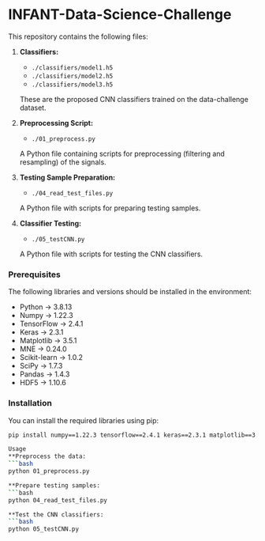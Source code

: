 # INFANT-Data-Science-Challenge

This repository contains the following files:

1. **Classifiers:**
   - `./classifiers/model1.h5`
   - `./classifiers/model2.h5`
   - `./classifiers/model3.h5`

   These are the proposed CNN classifiers trained on the data-challenge dataset.

2. **Preprocessing Script:**
   - `./01_preprocess.py`

   A Python file containing scripts for preprocessing (filtering and resampling) of the signals.

3. **Testing Sample Preparation:**
   - `./04_read_test_files.py`

   A Python file with scripts for preparing testing samples.

4. **Classifier Testing:**
   - `./05_testCNN.py`

   A Python file with scripts for testing the CNN classifiers.

### Prerequisites

The following libraries and versions should be installed in the environment:

- Python        -> 3.8.13
- Numpy         -> 1.22.3
- TensorFlow    -> 2.4.1
- Keras         -> 2.3.1
- Matplotlib    -> 3.5.1
- MNE           -> 0.24.0
- Scikit-learn  -> 1.0.2
- SciPy         -> 1.7.3
- Pandas        -> 1.4.3
- HDF5          -> 1.10.6

### Installation

You can install the required libraries using pip:

```bash
pip install numpy==1.22.3 tensorflow==2.4.1 keras==2.3.1 matplotlib==3.5.1 mne==0.24.0 scikit-learn==1.0.2 scipy==1.7.3 pandas==1.4.3 hdf5==1.10.6

Usage
**Preprocess the data:
```bash
python 01_preprocess.py

**Prepare testing samples:
```bash
python 04_read_test_files.py

**Test the CNN classifiers:
```bash
python 05_testCNN.py
